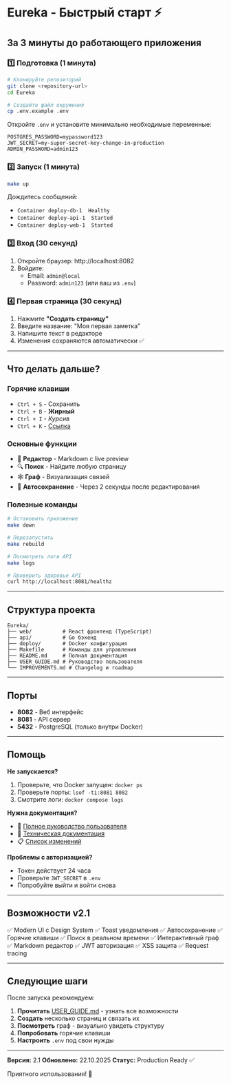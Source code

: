 # Eureka - Быстрый старт ⚡

## За 3 минуты до работающего приложения

### 1️⃣ Подготовка (1 минута)

```bash
# Клонируйте репозиторий
git clone <repository-url>
cd Eureka

# Создайте файл окружения
cp .env.example .env
```

Откройте `.env` и установите минимально необходимые переменные:
```env
POSTGRES_PASSWORD=mypassword123
JWT_SECRET=my-super-secret-key-change-in-production
ADMIN_PASSWORD=admin123
```

### 2️⃣ Запуск (1 минута)

```bash
make up
```

Дождитесь сообщений:
- `Container deploy-db-1  Healthy`
- `Container deploy-api-1  Started`
- `Container deploy-web-1  Started`

### 3️⃣ Вход (30 секунд)

1. Откройте браузер: http://localhost:8082
2. Войдите:
   - Email: `admin@local`
   - Password: `admin123` (или ваш из `.env`)

### 4️⃣ Первая страница (30 секунд)

1. Нажмите **"Создать страницу"**
2. Введите название: "Моя первая заметка"
3. Напишите текст в редакторе
4. Изменения сохраняются автоматически ✅

---

## Что делать дальше?

### Горячие клавиши
- `Ctrl + S` - Сохранить
- `Ctrl + B` - **Жирный**
- `Ctrl + I` - *Курсив*
- `Ctrl + K` - [Ссылка](url)

### Основные функции
- 📝 **Редактор** - Markdown с live preview
- 🔍 **Поиск** - Найдите любую страницу
- 🕸️ **Граф** - Визуализация связей
- 💾 **Автосохранение** - Через 2 секунды после редактирования

### Полезные команды

```bash
# Остановить приложение
make down

# Перезапустить
make rebuild

# Посмотреть логи API
make logs

# Проверить здоровье API
curl http://localhost:8081/healthz
```

---

## Структура проекта

```
Eureka/
├── web/          # React фронтенд (TypeScript)
├── api/          # Go бэкенд
├── deploy/       # Docker конфигурация
├── Makefile      # Команды для управления
├── README.md     # Полная документация
├── USER_GUIDE.md # Руководство пользователя
└── IMPROVEMENTS.md # Changelog и roadmap
```

---

## Порты

- **8082** - Веб интерфейс
- **8081** - API сервер
- **5432** - PostgreSQL (только внутри Docker)

---

## Помощь

**Не запускается?**
1. Проверьте, что Docker запущен: `docker ps`
2. Проверьте порты: `lsof -ti:8081 8082`
3. Смотрите логи: `docker compose logs`

**Нужна документация?**
- 📖 [Полное руководство пользователя](USER_GUIDE.md)
- 🔧 [Техническая документация](README.md)
- 📋 [Список изменений](IMPROVEMENTS.md)

**Проблемы с авторизацией?**
- Токен действует 24 часа
- Проверьте `JWT_SECRET` в `.env`
- Попробуйте выйти и войти снова

---

## Возможности v2.1

✅ Modern UI с Design System
✅ Toast уведомления
✅ Автосохранение
✅ Горячие клавиши
✅ Поиск в реальном времени
✅ Интерактивный граф
✅ Markdown редактор
✅ JWT авторизация
✅ XSS защита
✅ Request tracing

---

## Следующие шаги

После запуска рекомендуем:

1. **Прочитать** [USER_GUIDE.md](USER_GUIDE.md) - узнать все возможности
2. **Создать** несколько страниц и связать их
3. **Посмотреть** граф - визуально увидеть структуру
4. **Попробовать** горячие клавиши
5. **Настроить** `.env` под свои нужды

---

**Версия:** 2.1
**Обновлено:** 22.10.2025
**Статус:** Production Ready ✅

Приятного использования! 🚀
